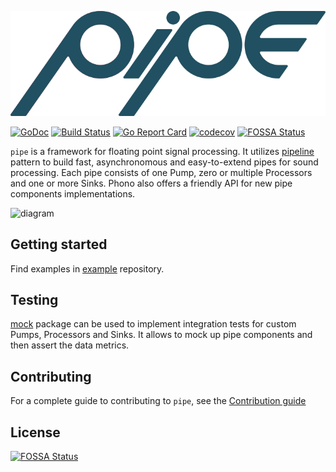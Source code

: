 ![](pipe.png)

[![GoDoc](https://godoc.org/pipelined.dev/pipe?status.svg)](https://godoc.org/pipelined.dev/pipe)
[![Build Status](https://travis-ci.org/pipelined/pipe.svg?branch=master)](https://travis-ci.org/pipelined/pipe)
[![Go Report Card](https://goreportcard.com/badge/pipelined.dev/pipe)](https://goreportcard.com/report/pipelined.dev/pipe)
[![codecov](https://codecov.io/gh/pipelined/pipe/branch/master/graph/badge.svg)](https://codecov.io/gh/pipelined/pipe)
[![FOSSA Status](https://app.fossa.io/api/projects/git%2Bgithub.com%2Fpipelined%2Fphono.svg?type=shield)](https://app.fossa.io/projects/git%2Bgithub.com%2Fpipelined%2Fphono?ref=badge_shield)

`pipe` is a framework for floating point signal processing. It utilizes [pipeline](https://blog.golang.org/pipelines) pattern to build fast, asynchronomous and easy-to-extend pipes for sound processing. Each pipe consists of one Pump, zero or multiple Processors and one or more Sinks. Phono also offers a friendly API for new pipe components implementations.

![diagram](https://dudk.github.io/post/lets-go/pipe_diagram.png)

## Getting started

Find examples in [example](https://github.com/pipelined/example) repository.

## Testing

[mock](https://godoc.org/pipelined.dev/mock) package can be used to implement integration tests for custom Pumps, Processors and Sinks. It allows to mock up pipe components and then assert the data metrics.

## Contributing

For a complete guide to contributing to `pipe`, see the [Contribution guide](https://github.com/pipelined/pipe/blob/master/CONTRIBUTING.md)

## License
[![FOSSA Status](https://app.fossa.io/api/projects/git%2Bgithub.com%2Fpipelined%2Fpipe.svg?type=large)](https://app.fossa.io/projects/git%2Bgithub.com%2Fpipelined%2Fpipe?ref=badge_large)